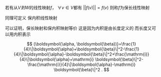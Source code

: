 若有从$V到W$的线性映射$f$，
$\forall v \in V$都有 $||f(v)||=f(v)$
则称$f$为保长线性映射

同理可定义 保内积线性映射

可以证明，保长映射和保内积映射等价
这是因为内积是由长度定义的
而长度又可以用内积表示

$$
(\boldsymbol{\alpha, \boldsymbol{\beta})}=\frac{1}{4}\|\boldsymbol{\alpha}+\boldsymbol{\beta}\|^2-\frac{1}{4}\|\boldsymbol{\alpha}-\boldsymbol{\beta}\|^2+\frac{\mathrm{i}}{4}\|\boldsymbol{\alpha}+\mathrm{i} \boldsymbol{\beta}\|^2-\frac{\mathrm{i}}{4}\|\boldsymbol{\alpha}-\mathrm{i} \boldsymbol{\beta}\|^2 .
$$

